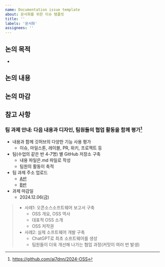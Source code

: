 ```yaml
---
name: Documentation issue template
about: 문서화를 위한 이슈 템플릿
title: ''
labels: '문서화'
assignees: ''
---
```


## 논의 목적
-
## 논의 내용
## 논의 마감
## 참고 사항
### 팀 과제 안내: 다음 내용과 디자인, 팀원들의 협업 활동을 함께 평가[^1]
- 내용과 함께 깃허브의 다양한 기능 사용 평가
  - 이슈, 마일스톤, 레이블, PR, 위키, 프로젝트 등
- 팀(수업의 같은 반 4-7명) 별 GitHub 저장소 구축
  - 내용 파일은.md 파일로 작성
  - 팀원의 활동이 축적
- 팀 과제 주소 업로드
  - [A반](https://docs.google.com/spreadsheets/d/1h9_Mlgt9wpgLoEXxeexH0rVLXnje0cYH-NCQoqE1eXg/edit?usp=sharing)
  - [B반](https://docs.google.com/spreadsheets/d/1N_nsCXXCHMTXm5z-7ULzgeUfiKECTVSyBsfPgSHF98I/edit?usp=sharing)
- 과제 마감일
  - 2024.12.06(금)
> - 사례1: 오픈소스소프트웨어 보고서 구축
>   - OSS 개요, OSS 역사
>   - 대표적 OSS 소개
>   - OSS 저작권
> - 사례2: 실제 소프트웨어 개발 구축
>   - ChatGPT로 최초 소프트웨어를 생성
>   - 팀원들이 더욱 개선해 나가는 협업 과정(커밋이 여러 번 발생)

[^1]: https://github.com/ai7dnn/2024-OSS
